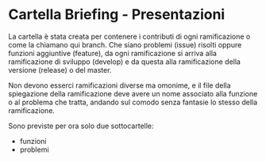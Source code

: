 # Cartella Briefing - Presentazioni

La cartella è stata creata per contenere i contributi
di ogni ramificazione o come la chiamano qui branch.
Che siano problemi (issue) risolti oppure funzioni
aggiuntive (feature), da ogni ramificazione si
arriva alla ramificazione di sviluppo (develop)
e da questa alla ramificazione della versione (release)
o del master.

Non devono esserci ramificazioni diverse ma omonime,
e il file della spiegazione della ramificazione
deve avere un nome associato alla funzione o al problema
che tratta, andando sul comodo senza fantasie
lo stesso della ramificazione.

Sono previste per ora solo due sottocartelle:

- funzioni
- problemi
